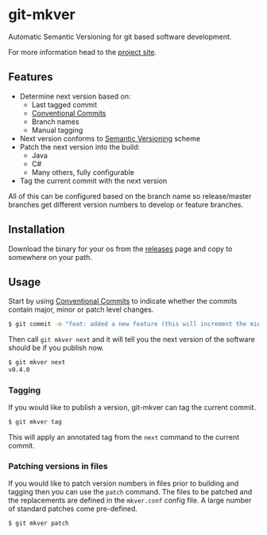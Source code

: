 #  git-mkver

Automatic Semantic Versioning for git based software development.

For more information head to the [project site](https://idc101.github.io/git-mkver/).

## Features

- Determine next version based on:
    - Last tagged commit
    - [Conventional Commits](https://www.conventionalcommits.org/)
    - Branch names
    - Manual tagging
- Next version conforms to [Semantic Versioning](https://semver.org/) scheme
- Patch the next version into the build:
    - Java
    - C#
    - Many others, fully configurable
- Tag the current commit with the next version

All of this can be configured based on the branch name so release/master branches get different
version numbers to develop or feature branches.

## Installation

Download the binary for your os from the [releases](https://github.com/idc101/git-mkver/releases) page and copy to somewhere on your path.


## Usage

Start by using [Conventional Commits](https://www.conventionalcommits.org/) to indicate whether the commits contain
major, minor or patch level changes.

```bash
$ git commit -m "feat: added a new feature (this will increment the minor version)"
```

Then call `git mkver next` and it will tell you the next version of the software should be if you publish now.

```bash
$ git mkver next
v0.4.0
```

### Tagging

If you would like to publish a version, git-mkver can tag the current commit.

```bash
$ git mkver tag
```

This will apply an annotated tag from the `next` command to the current commit.

### Patching versions in files

If you would like to patch version numbers in files prior to building and tagging then
you can use the `patch` command. The files to be patched and the replacements are
defined in the `mkver.conf` config file. A large number of standard patches come
pre-defined.

```bash
$ git mkver patch
```
